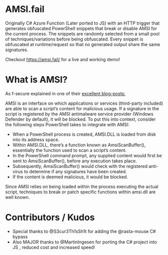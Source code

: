  # AMSI.fail 
Originally C# Azure Function (Later ported to JS) with an HTTP trigger that generates obfuscated PowerShell snippets that break or disable AMSI for the current process.
The snippets are randomly selected from a small pool of techniques/variations before being obfuscated. Every snippet is obfuscated at runtime/request so that no generated output share the same signatures.
 
Checkout https://amsi.fail/ for a live and working demo!

# What is AMSI?

As f-secure explained in one of their [excellent blog-posts:](https://blog.f-secure.com/hunting-for-amsi-bypasses/)

AMSI is an interface on which applications or services (third-party included) are able to scan a script’s content for malicious usage. If a signature in the script is registered by the AMSI antimalware service provider (Windows Defender by default), it will be blocked.
To put this into context, consider the following steps PowerShell takes to integrate with AMSI:

- When a PowerShell process is created, AMSI.DLL is loaded from disk into its address space.
- Within AMSI.DLL, there’s a function known as AmsiScanBuffer(), essentially the function used to scan a script’s content.
- In the PowerShell command prompt, any supplied content would first be sent to AmsiScanBuffer(), before any execution takes place.
- Subsequently, AmsiScanBuffer() would check with the registered anti-virus to determine if any signatures have been created.
- If the content is deemed malicious, it would be blocked.

Since AMSI relies on being loaded within the process executing the actual script, techniques to break or patch specific functions within amsi.dll are well known.

# Contributors / Kudos
- Special thanks to @S3cur3Th1sSh1t for adding the @rasta-mouse C# bypass
- Also MAJOR thanks to @MartinIngesen for porting the C# project into JS , reduced cost and increased speed!
